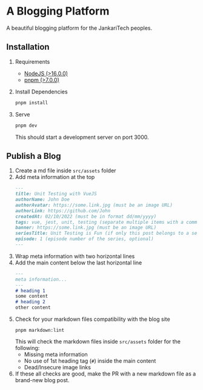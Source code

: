 # A Blogging Platform

A beautiful blogging platform for the JankariTech peoples.

## Installation
1. Requirements
   - [NodeJS (>16.0.0)](https://nodejs.org/en/download/)
   - [pnpm (>7.0.0)](https://pnpm.io/installation)

2. Install Dependencies
    ```bash
    pnpm install
    ```

3. Serve
    ```bash
    pnpm dev
    ```
   This should start a development server on port 3000.

## Publish a Blog
1. Create a md file inside `src/assets` folder
2. Add meta information at the top
    ```md
    ---
    title: Unit Testing with VueJS
    authorName: John Doe
    authorAvatar: https://some.link.jpg (must be an image URL)
    authorLink: https://github.com/John
    createdAt: 02/10/2022 (must be in format dd/mm/yyyy)
    tags: vue, jest, unit, testing (separate multiple items with a comma `,` character)
    banner: https://some.link.jpg (must be an image URL)
    seriesTitle: Unit Testing is Fun (if only this post belongs to a series, optional)
    episode: 1 (episode number of the series, optional)
    ---
    ```
3. Wrap meta information with two horizontal lines
4. Add the main content below the last horizontal line
    ```md
    ---
    meta information...
    ---
    # heading 1
    some content
    # heading 2
    other content

    ```
5. Check for your markdown files compatibility with the blog site
    ```shell
    pnpm markdown:lint
    ```
   This will check the markdown files inside `src/assets` folder for the following:
   - Missing meta information
   - No use of 1st heading tag (`#`) inside the main content
   - Dead/Insecure image links
6. If these all checks are good, make the PR with a new markdown file as a brand-new blog post.
